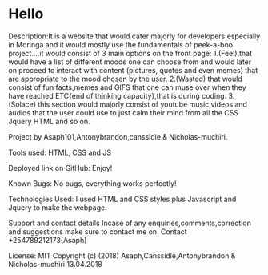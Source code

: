 # Hello

Description:It is a website that would cater majorly for developers especially in Moringa and it would mostly use the fundamentals of peek-a-boo project....it would consist of 3 main options on the front page: 
1.(Feel),that would have a list of different moods one can choose from and would later on proceed to interact with content (pictures, quotes and even memes) that are appropriate to the mood chosen by the user. 
2.(Wasted) that would consist of fun facts,memes and GIFS that one can muse over when they have reached ETC{end of thinking capacity},that is during coding. 
3.(Solace) this section would majorly consist of youtube music videos and audios that the user could use to just calm their mind from all the CSS Jquery HTML and so on. 

Project by Asaph101,Antonybrandon,canssidle & Nicholas-muchiri.

Tools used: HTML, CSS and JS

Deployed link on GitHub:  Enjoy!

Known Bugs: No bugs, everything works perfectly!

Technologies Used: I used HTML and CSS styles plus Javascript and Jquery to make the webpage.

Support and contact details Incase of any enquiries,comments,correction and suggestions make sure to contact me on: 
Contact +254789212173(Asaph)
        

License: MIT Copyright (c) (2018) Asaph,Canssidle,Antonybrandon & Nicholas-muchiri 13.04.2018
